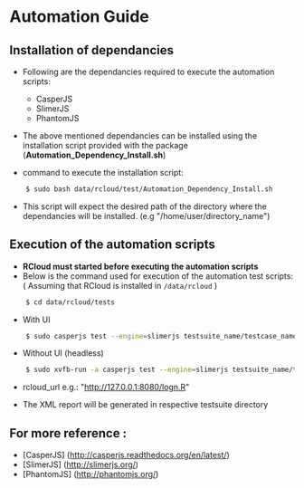 # Automation Guide

## Installation of dependancies
* Following are the dependancies required to execute the automation scripts:
    * CasperJS
    * SlimerJS
    * PhantomJS
    

* The above mentioned dependancies can be installed using the installation script provided with the package (**Automation_Dependency_Install.sh**) 
* command to execute the installation script: 

```sh
	$ sudo bash data/rcloud/test/Automation_Dependency_Install.sh
```  
* This script will expect the desired path of the directory where the dependancies will be installed. (e.g "/home/user/directory_name") 

## Execution of the automation scripts
- **RCloud must started before executing the automation scripts**
- Below is the command used for execution of the automation test scripts: ( Assuming that RCloud is installed in `/data/rcloud` )

```sh
	$ cd data/rcloud/tests
```
- With UI

```sh
	$ sudo casperjs test --engine=slimerjs testsuite_name/testcase_name.js --username=github_username --password=github_password --url=rcloud_url --xunit=testsuite_name/report_name.xml
```
- Without UI (headless)

```sh
	$ sudo xvfb-run -a casperjs test --engine=slimerjs testsuite_name/testcase_name.js --username=github_username --password=github_password --url=rcloud_url --xunit=testsuite_name/report_name.xml
```
- rcloud_url e.g.: "http://127.0.0.1:8080/logn.R"

* The XML report will be generated in respective testsuite directory

## For more reference :
- [CasperJS] (http://casperjs.readthedocs.org/en/latest/)
- [SlimerJS] (http://slimerjs.org/)
- [PhantomJS] (http://phantomjs.org/)
